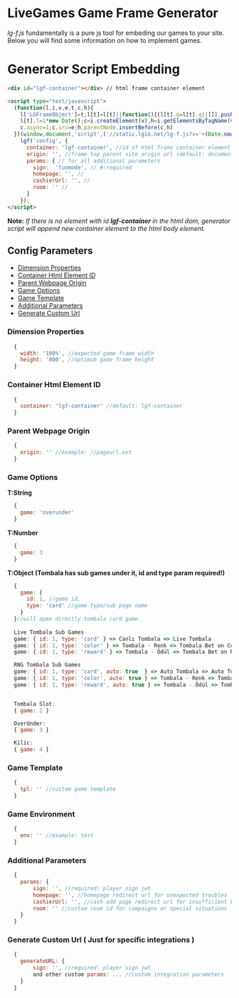 # LiveGames Game Frame Generator
*lg-f.js* fundamentally is a pure js tool for embeding our games to your site. Below you will find some information on how to implement games.

# Generator Script Embedding
``` html
<div id="lgf-container"></div> // html frame container element

<script type="text/javascript">
  (function(l,i,v,e,t,c,h){
    l['LGFrameObject']=t;l[t]=l[t]||function(){(l[t].q=l[t].q||[]).push(arguments)},
    l[t].l=1*new Date();c=i.createElement(v),h=i.getElementsByTagName(v)[0];
    c.async=1;c.src=e;h.parentNode.insertBefore(c,h)
  })(window,document,'script',('//static.lgio.net/lg-f.js?v='+(Date.now())),'lgf');
    lgf('config', {
      container: 'lgf-container', //id of html frame container element #:required
      origin: '', //frame top parent site origin url (default: document.referrer) (required for fullscreen)
      params: { // for all additional parameters
        sign:  'funmode', // #:required
        homepage: '', //
        cashierUrl: '', //
        room: '' //
      }
    });
</script>
```

**Note:** *If there is no element with id **lgf-container** in the html dom, generator script will append new container element to the html body element.*

## Config Parameters

- [Dimension Properties](#dimension-properties)
- [Container Html Element ID](#container-html-element-id)
- [Parent Webpage Origin](#parent-webpage-origin)
- [Game Options](#game-options)
- [Game Template](#game-template)
- [Additional Parameters](#additional-parameters)
- [Generate Custom Url](#generate-custom-url)

### Dimension Properties
```js
  {
    width: '100%', //expected game frame width
    height: '800', //optimum game frame height
  }
```
### Container Html Element ID
```js
  {
    container: 'lgf-container' //default: lgf-container
  }
```
### Parent Webpage Origin
```js
  {
    origin: '' //example: //pageurl.ext
  }
```
### Game Options
**T:String**
```js
  {
    game: 'overunder'
  }
```

**T:Number**
```js
  {
    game: 3
  }
```

**T:Object (Tombala has sub games under it, id and type param required!)**
```js
  {
    game: {
      id: 1, //game id,
      type: 'card' //game type/sub page name
    }
  }//will open directly tombala card game
  
  Live Tombala Sub Games
  game: { id: 1, type: 'card' } => Canlı Tombala => Live Tombala
  game: { id: 1, type: 'color' } => Tombala - Renk => Tombala Bet on Color
  game: { id: 1, type: 'reward' } => Tombala - Ödül => Tombala Bet on Reward

  RNG Tombala Sub Games
  game: { id: 1, type: 'card', auto: true  } => Auto Tombala => Auto Tombala
  game: { id: 1, type: 'color', auto: true } => Tombala - Renk => Tombala Bet on Color
  game: { id: 1, type: 'reward', auto: true } => Tombala - Ödül => Tombala Bet on Reward


  Tombala Slot:
  { game: 2 }

  OverUnder:
  { game: 3 }

  Kilic:
  { game: 4 }
```
### Game Template
```js
  {
    tpl: '' //custom game template
  }
```
### Game Environment
```js
  {
    env: '' //example: test
  }
```
### Additional Parameters
```js
  {
    params: {
        sign: '', //required: player sign jwt
        homepage: '', //homepage redirect url for unexpected troubles
        cashierUrl: '', //cash add page redirect url for insufficient balance,
        room: '' //custom room id for campaigns or special situations
    }
  }
```
### Generate Custom Url ( Just for specific integrations )
```js
  {
    generateURL: {
        sign: '', //required: player sign jwt
        and other custom params: ... //custom integration parameters
    }
  }
```

